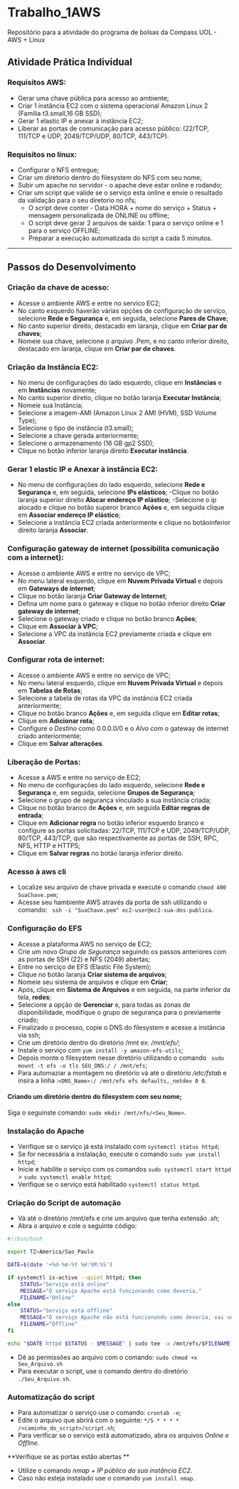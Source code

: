 # Trabalho_1AWS
Repositório para a atividade do programa de bolsas da Compass UOL - AWS + Linux 

## Atividade Prática Individual
### Requisitos AWS:
- Gerar uma chave pública para acesso ao ambiente;
- Criar 1 instância EC2 com o sistema operacional Amazon Linux 2 
    (Família t3.small,16 GB SSD);
- Gerar 1 elastic IP e anexar à instância EC2;
- Liberar as portas de comunicação para acesso público:
    (22/TCP, 111/TCP e UDP, 2049/TCP/UDP, 80/TCP, 443/TCP).

### Requisitos no linux:
- Configurar o NFS entregue;
- Criar um diretorio dentro do filesystem do NFS com seu nome;
- Subir um apache no servidor - o apache deve estar online e rodando;
- Criar um script que valide se o serviço esta online e envie o resultado da validação
para o seu diretorio no nfs;
  - O script deve conter - Data HORA + nome do serviço + Status + mensagem personalizada de ONLINE ou offline;
  - O script deve gerar 2 arquivos de saida: 1 para o serviço online e 1 para o serviço OFFLINE;
  - Preparar a execução automatizada do script a cada 5 minutos.

---

## Passos do Desenvolvimento

### Criação da chave de acesso:
- Acesse o ambiente AWS e entre no servico EC2;
- No canto esquerdo haverão várias opções de configuração de serviço, selecione **Rede e Segurança** e, em seguida, selecione **Pares de Chave**;
- No canto superior direito, destacado em laranja, clique em **Criar par de chaves**;
- Nomeie sua chave, selecione o arquivo .Pem, e no canto inferior direito, destacado em laranja, clique em **Criar par de chaves**.

### Criação da Instância EC2:
- No menu de configurações do lado esquerdo, clique em **Instâncias** e em **Instâncias** novamente;
- No canto superior diretio, clique no botão laranja **Executar Instância**;
- Nomeie sua Instância;
- Selecione a imagem-AMI (Amazon Linux 2 AMI (HVM), SSD Volume Type);
- Selecione o tipo de instância (t3.small);
- Selecione a chave gerada anteriormente;
- Selecione o armazenamento (16 GB gp2 SSD);
- Clique no botão inferior laranja direito **Executar instância**.

### Gerar 1 elastic IP e Anexar à instância EC2:
- No menu de configurações do lado esquerdo, selecione **Rede e Segurança** e, em seguida, selecione **IPs elásticos**;
-Clique no botão laranja superior direito **Alocar endereço IP elástico**;
-Selecione o ip alocado e clique no botão superor branco **Ações** e, em seguida clique em **Associar endereço IP elástico**;
- Selecione a instância EC2 criada anteriormente e clique no botãoinferior direito laranja **Associar**.

### Configuração gateway de internet (possibilita comunicação com a internet):
- Acesse o ambiente AWS e entre no serviço de VPC;
- No menu lateral esquerdo, clique em **Nuvem Privada Virtual** e depois em **Gateways de internet**;
- Clique no botão laranja **Criar Gateway de Internet**;
- Defina um nome para o gateway e clique no botão inferior direito **Criar gateway de internet**;
- Selecione o gateway criado e clique no botão branco **Ações**;
- Clique em **Associar à VPC**;
- Selecione a VPC da instância EC2 previamente criada e clique em **Associar**.

### Configurar rota de internet:
- Acesse o ambiente AWS e entre no serviço de VPC;
- No menu lateral esquerdo, clique em **Nuvem Privada Virtual** e depois em **Tabelas de Rotas**;
- Selecione a tabela de rotas da VPC da instância EC2 criada anteriormente;
- Clique no botão branco **Ações** e, em seguida clique em **Editar rotas**;
- Clique em **Adicionar rota**;
- Configure o *Destino* como 0.0.0.0/0 e o *Alvo* com o gateway de internet criado anteriormente;
- Clique em **Salvar alterações**.

### Liberação de Portas:
- Acesse a AWS e entre no serviço de EC2;
- No menu de configurações do lado esquerdo, selecione **Rede e Segurança** e, em seguida, selecione **Grupos de Segurança**;
- Selecione o grupo de segurança vinculado a sua instância criada;
- Clique no botâo branco de **Ações** e, em seguida **Editar regras de entrada**; 
- Clique em **Adicionar regra** no botão inferior esquerdo branco e configure as portas solicitadas: 22/TCP, 111/TCP e UDP, 2049/TCP/UDP, 80/TCP, 443/TCP, que são respectivamente as portas de SSH, RPC, NFS, HTTP e HTTPS;
- Clique em **Salvar regras** no botão laranja inferior direito.

### Acesso à aws cli
- Localize seu arquivo de chave privada e execute o comando `chmod 400 SuaChave.pem`;
- Acesse seu hambiente AWS através da porta de ssh utilizando o comando: ` ssh -i "SuaChave.pem" ec2-user@ec2-sua-dns-publica`.

### Configuração do EFS
- Acesse a plataforma AWS no serviço de EC2;
- Crie um novo *Grupo de Segurança* seguindo os passos anteriores com as portas de SSH (22) e NFS (2049) abertas;
- Entre no serciço de EFS (Elastic File System);
- Clique no botão laranja **Criar sistema de arquivos**;
- Nomeie seu sistema de arquivos e clique em **Criar**;
- Após, clique em **Sistema de Arquivos** e em seguida, na parte inferior da tela, **redes**;
- Selecione a opção de **Gerenciar** e, para todas as zonas de disponibilidade, modifique o grupo de segurança para o previamente criado;
- Finalizado o processo, copie o DNS do filesystem e acesse a instância via ssh;
- Crie um diretório dentro do diretório /mnt ex: */mnt/efs/*;
- Instale o serviço com `yum install -y amazon-efs-utils`;
- Depois monte o filesystem nesse diretório utilizando o comando ` sudo mount -t efs -o tls SEU_DNS:/ / /mnt/efs`;
- Para automaziar a montagem no diretório vá até o diretório */etc/fstab* e insira a linha :`<DNS_Name>:/ /mnt/efs efs defaults,_netdev 0 0`.

#### Criando um diretório dentro do filesystem com seu nome;
Siga o seguinste comando: `sudo mkdir /mnt/nfs/<Seu_Nome>`.

### Instalação do Apache
- Verifique se o serviço já está instalado com  `systemctl status httpd`;
- Se for necessária a instalação, execute o comando `sudo yum install httpd`;
- Inicie e habilite o serviço com os comandos `sudo systemctl start httpd` > `sudo systemctl enable httpd`;
- Verifique se o serviço está habilitado `systemctl status httpd`.

### Criação do Script de automação 
- Vá até o diretório /mnt/efs e crie um arquivo que tenha extensão *.sh*;
- Abra o arquivo e cole o seguinte código:
``` Bash
#!/bin/bash

export TZ=America/Sao_Paulo

DATE=$(date '+%d-%m-%Y %H:%M:%S')

if systemctl is-active --quiet httpd; then
	STATUS="Serviço está online"
	MESSAGE="O serviço Apache está funcionando como deveria."
	FILENAME="Online"
else
	STATUS="Serviço está offline"
	MESSAGE="O serviço Apache não está funcionando como deveria, vai ver o que deu errado."
	FILENAME="Offline"
fi

echo "$DATE httpd $STATUS - $MESSAGE" | sudo tee -a /mnt/efs/$FILENAME
```
- Dê as permissões ao arquivo com o comando: `sudo chmod +x Seu_Arquivo.sh`
- Para executar o script, use o comando dentro do diretório `./Seu_Arquivo.sh`.

### Automatização do script 
- Para automatizar o serviço use o comando: `crontab -e`;
- Edite o arquivo que abrirá com o seguinte: `*/5 * * * * /<caminho_do_script>/script.sh`;
- Para verificar se o serviço está automatizado, abra os arquivos *Online e Offline*.

**Verifique se as portas estão abertas **
- Utilize o comando *nmap + IP público da sua instância EC2*.
- Caso não esteja instalado use o comando `yum install nmap`.

